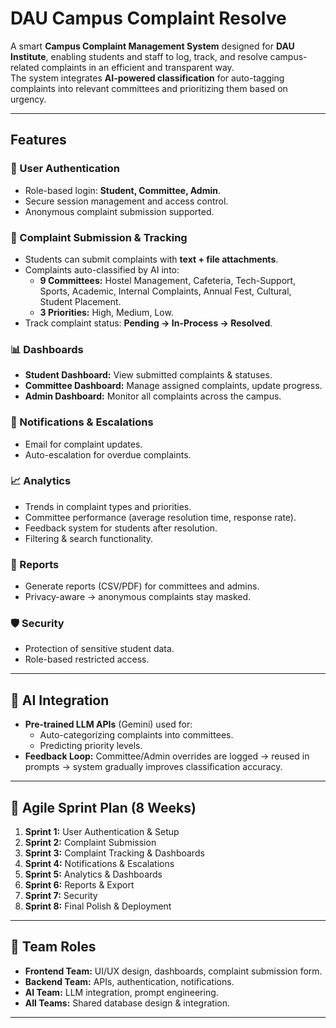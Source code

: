 # DAU Campus Complaint Resolve

A smart **Campus Complaint Management System** designed for **DAU Institute**, enabling students and staff to log, track, and resolve campus-related complaints in an efficient and transparent way.  
The system integrates **AI-powered classification** for auto-tagging complaints into relevant committees and prioritizing them based on urgency.

---

## Features

### 🔐 User Authentication
- Role-based login: **Student, Committee, Admin**.
- Secure session management and access control.
- Anonymous complaint submission supported.

### 📝 Complaint Submission & Tracking
- Students can submit complaints with **text + file attachments**.
- Complaints auto-classified by AI into:
  - **9 Committees:** Hostel Management, Cafeteria, Tech-Support, Sports, Academic, Internal Complaints, Annual Fest, Cultural, Student Placement.
  - **3 Priorities:** High, Medium, Low.
- Track complaint status: **Pending → In-Process → Resolved**.

### 📊 Dashboards
- **Student Dashboard:** View submitted complaints & statuses.
- **Committee Dashboard:** Manage assigned complaints, update progress.
- **Admin Dashboard:** Monitor all complaints across the campus.

### 🔔 Notifications & Escalations
- Email for complaint updates.
- Auto-escalation for overdue complaints.

### 📈 Analytics
- Trends in complaint types and priorities.
- Committee performance (average resolution time, response rate).
- Feedback system for students after resolution.
- Filtering & search functionality.

### 📑 Reports
- Generate reports (CSV/PDF) for committees and admins.
- Privacy-aware → anonymous complaints stay masked.

### 🛡 Security
- Protection of sensitive student data.
- Role-based restricted access.

---

## 🤖 AI Integration

- **Pre-trained LLM APIs** (Gemini) used for:
  - Auto-categorizing complaints into committees.
  - Predicting priority levels.
- **Feedback Loop:** Committee/Admin overrides are logged → reused in prompts → system gradually improves classification accuracy.

---

## 📅 Agile Sprint Plan (8 Weeks)

1. **Sprint 1:** User Authentication & Setup  
2. **Sprint 2:** Complaint Submission  
3. **Sprint 3:** Complaint Tracking & Dashboards  
4. **Sprint 4:** Notifications & Escalations  
5. **Sprint 5:** Analytics & Dashboards  
6. **Sprint 6:** Reports & Export  
7. **Sprint 7:** Security  
8. **Sprint 8:** Final Polish & Deployment  

---

## 👥 Team Roles

- **Frontend Team:** UI/UX design, dashboards, complaint submission form.  
- **Backend Team:** APIs, authentication, notifications.  
- **AI Team:** LLM integration, prompt engineering.  
- **All Teams:** Shared database design & integration.  

---
